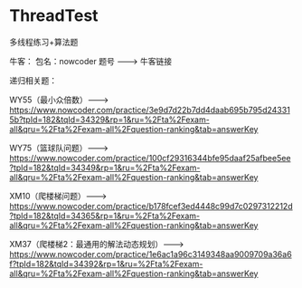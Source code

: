 # ThreadTest
多线程练习+算法题

牛客：
包名：nowcoder
题号 ---> 牛客链接

递归相关题：

WY55（最小众倍数）---> https://www.nowcoder.com/practice/3e9d7d22b7dd4daab695b795d243315b?tpId=182&tqId=34329&rp=1&ru=%2Fta%2Fexam-all&qru=%2Fta%2Fexam-all%2Fquestion-ranking&tab=answerKey

WY75（篮球队问题）---> https://www.nowcoder.com/practice/100cf29316344bfe95daaf25afbee5ee?tpId=182&tqId=34349&rp=1&ru=%2Fta%2Fexam-all&qru=%2Fta%2Fexam-all%2Fquestion-ranking&tab=answerKey

XM10（爬楼梯问题）---> https://www.nowcoder.com/practice/b178fcef3ed4448c99d7c0297312212d?tpId=182&tqId=34365&rp=1&ru=%2Fta%2Fexam-all&qru=%2Fta%2Fexam-all%2Fquestion-ranking&tab=answerKey

XM37（爬楼梯2：最通用的解法动态规划）---> https://www.nowcoder.com/practice/1e6ac1a96c3149348aa9009709a36a6f?tpId=182&tqId=34392&rp=1&ru=%2Fta%2Fexam-all&qru=%2Fta%2Fexam-all%2Fquestion-ranking&tab=answerKey





